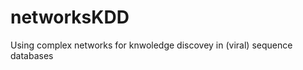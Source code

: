 networksKDD
===========

Using complex networks for knwoledge discovey in (viral) sequence databases
